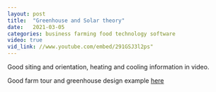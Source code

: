```yaml
---
layout: post
title:  "Greenhouse and Solar theory"
date:   2021-03-05
categories: business farming food technology software
video: true
vid_link: //www.youtube.com/embed/291GSJ3l2ps"
---
```


Good siting and orientation, heating and cooling information in video.

Good farm tour and greenhouse design example [here](//www.youtube.com/watch?v=Qvk7Sszh6fg)


